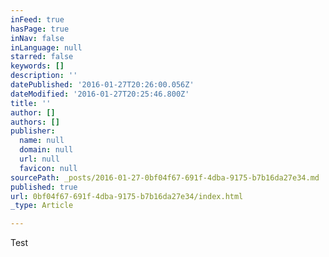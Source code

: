 ```yaml
---
inFeed: true
hasPage: true
inNav: false
inLanguage: null
starred: false
keywords: []
description: ''
datePublished: '2016-01-27T20:26:00.056Z'
dateModified: '2016-01-27T20:25:46.800Z'
title: ''
author: []
authors: []
publisher:
  name: null
  domain: null
  url: null
  favicon: null
sourcePath: _posts/2016-01-27-0bf04f67-691f-4dba-9175-b7b16da27e34.md
published: true
url: 0bf04f67-691f-4dba-9175-b7b16da27e34/index.html
_type: Article

---
```

Test